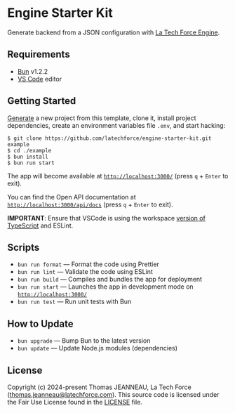 # Engine Starter Kit

Generate backend from a JSON configuration with [La Tech Force Engine](https://github.com/latechforce/engine).

## Requirements

- [Bun](https://bun.sh/) v1.2.2
- [VS Code](https://code.visualstudio.com/) editor

## Getting Started

[Generate](https://github.com/latechforce/engine-starter-kit/generate) a new project
from this template, clone it, install project dependencies, create an
environment variables file `.env`, and start hacking:

```
$ git clone https://github.com/latechforce/engine-starter-kit.git example
$ cd ./example
$ bun install
$ bun run start
```

The app will become available at [`http://localhost:3000/`](http://localhost:3000/) (press `q` + `Enter` to exit).

You can find the Open API documentation at [`http://localhost:3000/api/docs`](http://localhost:3000/api/docs) (press `q` + `Enter` to exit).

**IMPORTANT**: Ensure that VSCode is using the workspace [version of TypeScript](https://code.visualstudio.com/docs/typescript/typescript-compiling#_using-newer-typescript-versions)
and ESLint.

## Scripts

- `bun run format` — Format the code using Prettier
- `bun run lint` — Validate the code using ESLint
- `bun run build` — Compiles and bundles the app for deployment
- `bun run start` — Launches the app in development mode on [`http://localhost:3000/`](http://localhost:3000/)
- `bun run test` — Run unit tests with Bun

## How to Update

- `bun upgrade` — Bump Bun to the latest version
- `bun update` — Update Node.js modules (dependencies)

## License

Copyright (c) 2024-present Thomas JEANNEAU, La Tech Force (thomas.jeanneau@latechforce.com). This source code is licensed under the Fair Use License found in the
[LICENSE](https://github.com/latechforce/engine-starter-kit/blob/main/LICENSE) file.
